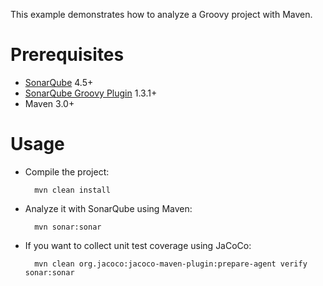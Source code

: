 This example demonstrates how to analyze a Groovy project with Maven.

Prerequisites
=============
* [SonarQube](http://www.sonarqube.org/downloads/) 4.5+
* [SonarQube Groovy Plugin](http://docs.sonarqube.org/display/PLUG/Groovy+Plugin) 1.3.1+
* Maven 3.0+

Usage
=====
* Compile the project:

        mvn clean install

* Analyze it with SonarQube using Maven:

        mvn sonar:sonar

* If you want to collect unit test coverage using JaCoCo:

        mvn clean org.jacoco:jacoco-maven-plugin:prepare-agent verify sonar:sonar
